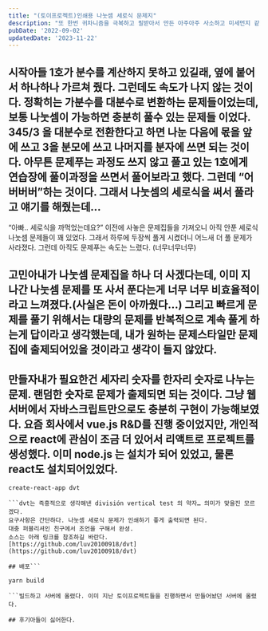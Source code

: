 ```yaml
---
title: "(토이프로젝트)인쇄용 나눗셈 세로식 문제지"
description: "또 한번 귀차니즘을 극복하고 필받아서 만든 아주아주 사소하고 미세먼지 같은 프로젝트로 아들의 나눗셈 계산능력을 향상시키기 위한 아빠의 먼지같은 수고"
pubDate: '2022-09-02'
updatedDate: '2023-11-22'
---
```


## 시작아들 1호가 분수를 계산하지 못하고 있길래, 옆에 붙어서 하나하나 가르쳐 줬다. 그런데도 속도가 나지 않는 것이다. 정확히는 가분수를 대분수로 변환하는 문제들이었는데, 보통 나눗셈이 가능하면 충분히 풀수 있는 문제들 이었다. 345/3 을 대분수로 전환한다고 하면 나눈 다음에 몫을 앞에 쓰고 3을 분모에 쓰고 나머지를 분자에 쓰면 되는 것이다. 아무튼 문제푸는 과정도 쓰지 않고 풀고 있는 1호에게 연습장에 풀이과정을 쓰면서 풀어보라고 했다. 그런데 “어버버버”하는 것이다. 그래서 나눗셈의 세로식을 써서 풀라고 얘기를 해줬는데…

“아빠.. 세로식을 까먹었는데요?”
이전에 사놓은 문제집들을 가져오니 아직 안푼 세로식 나눗셈 문제들이 꽤 있었다. 그래서 하루에 두장씩 풀게 시켰더니 어느새 더 풀 문제가 사라졌다. 그런데 아직도 문제푸는 속도는 느렸다. (너무너무너무)

## 고민아내가 나눗셈 문제집을 하나 더 사겠다는데, 이미 지나간 나눗셈 문제를 또 사서 푼다는게 너무 너무 비효율적이라고 느껴졌다.(사실은 돈이 아까웠다…) 그리고 빠르게 문제를 풀기 위해서는 대량의 문제를 반복적으로 계속 풀게 하는게 답이라고 생각했는데, 내가 원하는 문제스타일만 문제집에 출제되어있을 것이라고 생각이 들지 않았다.

## 만들자내가 필요한건 세자리 숫자를 한자리 숫자로 나누는 문제. 랜덤한 숫자로 문제가 출제되면 되는 것이다. 그냥 웹서버에서 자바스크립트만으로도 충분히 구현이 가능해보였다. 요즘 회사에서 vue.js R&D를 진행 중이었지만, 개인적으로 react에 관심이 조금 더 있어서 리액트로 프로젝트를 생성했다. 이미 node.js 는 설치가 되어 있었고, 물론 react도 설치되어있었다.

```
create-react-app dvt

```dvt는 즉흥적으로 생각해낸 división vertical test 의 약자… 의미가 맞을진 모르겠다.
요구사항은 간단하다. 나눗셈 세로식 문제가 인쇄하기 좋게 출력되면 된다.
대충 퍼블리셔인 친구에서 조언을 구해서 완셩.
소스는 아래 링크를 참조하길 바란다.
[https://github.com/luv20100918/dvt](https://github.com/luv20100918/dvt)

## 배포```

yarn build

```빌드하고 서버에 올렸다. 이미 지난 토이프로젝트들을 진행하면서 만들어놨던 서버에 올렸다.

## 후기아들이 싫어한다.